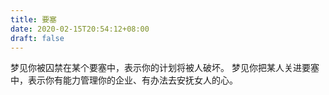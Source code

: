 ```yaml
---
title: 要塞
date: 2020-02-15T20:54:12+08:00
draft: false
---
```


梦见你被囚禁在某个要塞中，表示你的计划将被人破坏。
梦见你把某人关进要塞中，表示你有能力管理你的企业、有办法去安抚女人的心。
